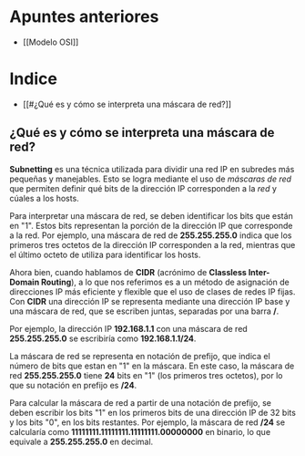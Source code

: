 
# Apuntes anteriores

- [[Modelo OSI]]

# Indice

- [[#¿Qué es y cómo se interpreta una máscara de red?]]

## ¿Qué es y cómo se interpreta una máscara de red?

**Subnetting** es una técnica utilizada para dividir una red IP en subredes más pequeñas y manejables. Esto se logra mediante el uso de *máscaras de red* que permiten definir qué bits de la dirección IP corresponden a la *red* y cúales a los hosts.

Para interpretar una máscara de red, se deben identificar los bits que están en "1". Estos bits representan la porción de la dirección IP que corresponde a la red. Por ejemplo, una máscara de red de **255.255.255.0** indica que los primeros tres octetos de la dirección IP corresponden a la red, mientras que el último octeto de utiliza para identificar los hosts.

Ahora bien, cuando hablamos de **CIDR** (acrónimo de **Classless Inter-Domain Routing**), a lo que nos referimos es a un método de asignación de direcciones IP más eficiente y flexible que el uso de clases de redes IP fijas. Con **CIDR** una dirección IP se representa mediante una dirección IP base y una máscara de red, que se escriben juntas, separadas por una barra **/**.

Por ejemplo, la dirección IP **192.168.1.1** con una máscara de red **255.255.255.0** se escribiría como **192.168.1.1/24**.

La máscara de red se representa en notación de prefijo, que indica el número de bits que estan en "1" en la máscara. En este caso, la máscara de red **255.255.255.0** tiene **24** bits en "1" (los primeros tres octetos), por lo que su notación en prefijo es **/24**.

Para calcular la máscara de red a partir de una notación de prefijo, se deben escribir los bits "1" en los primeros bits de una dirección IP de 32 bits y los bits "0", en los bits restantes. Por ejemplo, la máscara de red **/24** se calcularía como **11111111.11111111.11111111.00000000** en binario, lo que equivale a **255.255.255.0** en decimal.


